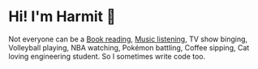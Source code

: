 # Hi! I'm Harmit 🦀

Not everyone can be a [Book reading](https://www.goodreads.com/user/show/139369105-harmit), [Music listening](https://open.spotify.com/user/iwhdpjdgakbzlff41cqchpams), TV show binging, 
Volleyball playing, NBA watching, Pokémon battling, Coffee sipping, Cat loving engineering student. So I sometimes write code too.

